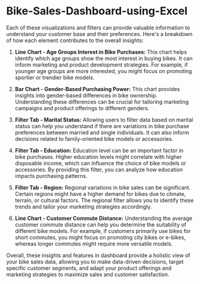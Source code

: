 # Bike-Sales-Dashboard-using-Excel


Each of these visualizations and filters can provide valuable information  to understand your customer base and their preferences. Here's a breakdown of how each element contributes to the overall insights:

1. **Line Chart - Age Groups Interest in Bike Purchases:** This chart helps identify which age groups show the most interest in buying bikes. It can inform marketing and product development strategies. For example, if younger age groups are more interested, you might focus on promoting sportier or trendier bike models.

2. **Bar Chart - Gender-Based Purchasing Power:** This chart provides insights into gender-based differences in bike ownership. Understanding these differences can be crucial for tailoring marketing campaigns and product offerings to different genders.

3. **Filter Tab - Marital Status:** Allowing users to filter data based on marital status can help you understand if there are variations in bike purchase preferences between married and single individuals. It can also inform decisions related to family-oriented bike models or accessories.

4. **Filter Tab - Education:** Education level can be an important factor in bike purchases. Higher education levels might correlate with higher disposable income, which can influence the choice of bike models or accessories. By providing this filter, you can analyze how education impacts purchasing patterns.

5. **Filter Tab - Region:** Regional variations in bike sales can be significant. Certain regions might have a higher demand for bikes due to climate, terrain, or cultural factors. The regional filter allows you to identify these trends and tailor your marketing strategies accordingly.

6. **Line Chart - Customer Commute Distance:** Understanding the average customer commute distance can help you determine the suitability of different bike models. For example, if customers primarily use bikes for short commutes, you might focus on promoting city bikes or e-bikes, whereas longer commutes might require more versatile models.

Overall, these insights and features in  dashboard provide a holistic view of your bike sales data, allowing you to make data-driven decisions, target specific customer segments, and adapt your product offerings and marketing strategies to maximize sales and customer satisfaction.
